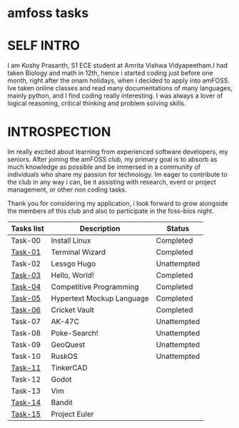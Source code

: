 # amfoss tasks

# SELF INTRO
I am Koshy Prasanth, S1 ECE student at Amrita Vishwa Vidyapeetham.I had taken Biology and math in 12th, hence
i started coding just before one month, right after the onam holidays, when i decided to apply into amFOSS. 
Ive taken online classes and read many documentations of many languages, mainly python, and I find coding really 
interesting. I was always a lover of logical reasoning, critical thinking and problem solving skills. 

# INTROSPECTION

Im really excited about learning from experienced software developers, my seniors. After joining the amFOSS club, 
my primary goal is to absorb as much knowledge as possible and be immersed in a community of individuals who share 
my passion for technology. Im eager to contribute to the club in any way i can, be it assisting with research, 
event or project management, or other non coding tasks.


Thank you for considering my application, i look forward to grow alongside the members of this club and also 
to participate in the foss-bios night. 




| Tasks list | Description                | Status         |
|------------|----------------------------|----------------|
| Task-00    | Install Linux              | Completed      |
|[Task-01](./task-01)   | Terminal Wizard            | Completed      |
| Task-02    | Lessgo Hugo                | Unattempted    |
|[Task-03](./task-03)   | Hello, World!              | Completed      |
|[Task-04](./task-04)   | Competitive Programming    | Completed      |
|[Task-05](./task-05)   | Hypertext Mockup Language  | Completed      |
|[Task-06](./task-06)   | Cricket Vault              | Completed      |
| Task-07    | AK-47C                     | Unattempted    |
| Task-08    | Poke-Search!               | Unattempted    |
| Task-09    | GeoQuest                   | Unattempted    |
| Task-10    | RuskOS                     | Unattempted    |
|[Task-11](./task-11)   | TinkerCAD                  |
| Task-12    | Godot                      |
| Task-13    | Vim                        |
|[Task-14](./task-14)   | Bandit                     |
|[Task-15](./task-15)   | Project Euler              |

